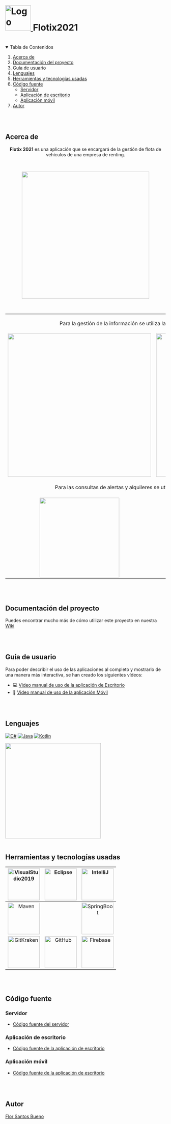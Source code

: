 <!-- PROJECT LOGO -->
<br />
<H1>
  <a href="https://github.com/florius88/Flotix2021">
    <img src="https://github.com/florius88/Flotix2021/blob/master/workspace_presentacion/Flotix2021/Logo-Azul.ico" alt="Logo" width="80" height="80">
  </a>
  Flotix2021
</H1>

</br>

<!-- TABLE OF CONTENTS -->
<details open="open">
  <summary>Tabla de Contenidos</summary>
  <ol>
    <li><a href="#acerca-de">Acerca de</a></li>
    <li><a href="#documentación-del-proyecto">Documentación del proyecto</a></li>
    <li><a href="#guía-de-usuario">Guía de usuario</a></li>
    <li><a href="#lenguajes">Lenguajes</a></li>
    <li><a href="#Herramientas-y-tecnologías-usadas">Herramientas y tecnologías usadas</a></li>
    <li>
      <a href="#código-fuente">Código fuente</a>
      <ul>
        <li><a href="#servidor">Servidor</a></li>
        <li><a href="#aplicación-de-escritorio">Aplicación de escritorio</a></li>
        <li><a href="#aplicación-móvil">Aplicación móvil</a></li>
      </ul>
    </li>
    <li><a href="#autor">Autor</a></li>
  </ol>
</details>

</br>
</br>

<!-- ACERCA DE -->
## Acerca de
<p align="center"><b>Flotix 2021</b> es una aplicación que se encargará de la gestión de flota de vehículos de una empresa de renting.</p>
</br>
<p align="center">
  <img width="400px" src="https://raw.githubusercontent.com/wiki/florius88/Flotix2021/Docu_Flor-Github/Logo-Completo-Azul.png" />
</p>
</br>

<table align="center">
  <tr>
    <td colspan="2" align="center" height="60px">Para la gestión de la información se utiliza la siguiente aplicación de escritorio:</td>
  </tr>
  <tr>
    <td align="center"><img width="450px" src="https://raw.githubusercontent.com/wiki/florius88/Flotix2021/Docu_Flor-Github/04.png" /></td>
    <td align="center"><img width="450px" src="https://raw.githubusercontent.com/wiki/florius88/Flotix2021/Docu_Flor-Github/05.png" /></td>
  </tr>
  <tr>
    <td colspan="2" align="center" height="60px">Para las consultas de alertas y alquileres se utiliza la siguiente aplicación de móvil:</td>
  </tr>
  <tr>
    <td align="center"><img width="250px" src="https://raw.githubusercontent.com/wiki/florius88/Flotix2021/Docu_Flor-Github/03_m.png" /></td>
    <td align="center"><img width="250px" src="https://raw.githubusercontent.com/wiki/florius88/Flotix2021/Docu_Flor-Github/05_m.png" /></td>
  </tr>
</table>

</br>
</br>

<!-- DOCUMENTACIÓN DEL PROYECTO -->
## Documentación del proyecto
Puedes encontrar mucho más de cómo utilizar este proyecto en nuestra [Wiki](https://github.com/florius88/Flotix2021/wiki)

</br>
</br>

<!-- GUÍA DE USUARIO -->
## Guía de usuario
Para poder describir el uso de las aplicaciones al completo y mostrarlo de una manera más interactiva, se han creado los siguientes vídeos:
- 💻 [Video manual de uso de la aplicación de Escritorio](https://www.youtube.com/watch?v=x0mNxiryRZs) 
- 📱 [Video manual de uso de la aplicación Móvil](https://www.youtube.com/watch?v=YFxxBsfNy_0) 

</br>
</br>

<!-- LENGUAJES -->
## Lenguajes
[![C#](https://img.shields.io/badge/-CSharp-brightgreen?style=flat&logo=csharp)](https://docs.microsoft.com/es-es/dotnet/csharp/)
[![Java](https://img.shields.io/badge/-Java-red?style=flat&logo=java)](https://www.java.com/es/)
[![Kotlin](https://img.shields.io/badge/-Kotlin-blueviolet?style=flat&logo=kotlin)](https://kotlinlang.org/)

<img width="300px" src="https://github-readme-stats.vercel.app/api/top-langs/?username=florius88&exclude_repo=Dungeon-s-Shadows,CitasPSP,TuristaDroid,MisLugaresKotlinRealm,NotasDroid_Flor,RetrofitCRUD2020,MapasKotlin,TodoBD2020,MiPrimeraApp_FSB,AgenciaViajes_FlorSantos,remix-dam-2020" />


</br>
</br>

<!-- HERRAMIENTAS Y TECNOLOGÍAS USADAS -->
## Herramientas y tecnologías usadas
[VisualStudio2019]: https://visualstudio.microsoft.com/es/vs/community/
[Eclipse]: https://www.eclipse.org/
[Maven]: https://maven.apache.org/
[SpringBoot]: https://spring.io/
[IntelliJ]: https://www.jetbrains.com/idea/
[GitKraken]: https://www.gitkraken.com/
[GitHub]: https://github.com/
[Firebase]: https://firebase.google.com

| [<img alt="VisualStudio2019" width="100px" src="https://raw.githubusercontent.com/wiki/florius88/Flotix2021/Docu_Flor-Github/Visual_Studio.png" />][VisualStudio2019] | [<img alt="Eclipse" width="100px" src="https://raw.githubusercontent.com/wiki/florius88/Flotix2021/Docu_Flor-Github/eclipse.png" />][Eclipse] | [<img alt="IntelliJ" width="100px" src="https://raw.githubusercontent.com/wiki/florius88/Flotix2021/Docu_Flor-Github/intellij.png" />][IntelliJ] |
|:--:|:--:|:--:|
|[<img alt="Maven" width="100px" src="https://raw.githubusercontent.com/wiki/florius88/Flotix2021/Docu_Flor-Github/maven.png" />][Maven]| | [<img alt="SpringBoot" width="100px" src="https://raw.githubusercontent.com/wiki/florius88/Flotix2021/Docu_Flor-Github/spring-boot.png" />][SpringBoot] |
| [<img alt="GitKraken" width="100px" src="https://raw.githubusercontent.com/wiki/florius88/Flotix2021/Docu_Flor-Github/gitkraken.png" />][GitKraken] | [<img alt="GitHub" width="100px" src="https://raw.githubusercontent.com/wiki/florius88/Flotix2021/Docu_Flor-Github/github.png" />][GitHub] | [<img alt="Firebase" width="100px" src="https://raw.githubusercontent.com/wiki/florius88/Flotix2021/Docu_Flor-Github/firebase.png" />][Firebase] |

</br>
</br>

<!-- CÓDIGO FUENTE -->
## Código fuente

<!-- SERVIDOR -->
### Servidor
- [Código fuente del servidor](https://github.com/florius88/Flotix2021/tree/master/workspace-servidor)

<!-- APLICACIÓN DE ESCRITORIO -->
### Aplicación de escritorio 

- [Código fuente de la aplicación de escritorio](https://github.com/florius88/Flotix2021/tree/master/workspace_presentacion)

<!-- APLICACIÓN MÓVIL -->
### Aplicación móvil

- [Código fuente de la aplicación de escritorio](https://github.com/florius88/Flotix2021/tree/master/workspace_movil)

</br>
</br>

<!-- AUTOR -->
## Autor
[Flor Santos Bueno](https://github.com/florius88)
